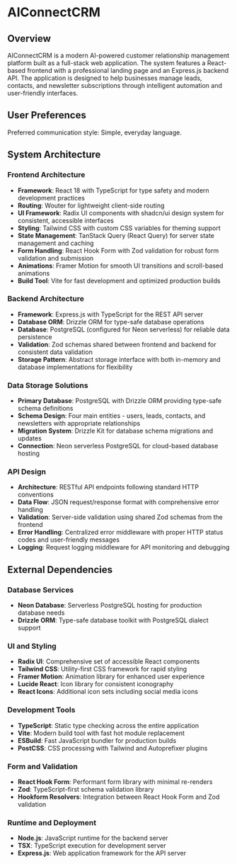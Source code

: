 # AIConnectCRM

## Overview

AIConnectCRM is a modern AI-powered customer relationship management platform built as a full-stack web application. The system features a React-based frontend with a professional landing page and an Express.js backend API. The application is designed to help businesses manage leads, contacts, and newsletter subscriptions through intelligent automation and user-friendly interfaces.

## User Preferences

Preferred communication style: Simple, everyday language.

## System Architecture

### Frontend Architecture
- **Framework**: React 18 with TypeScript for type safety and modern development practices
- **Routing**: Wouter for lightweight client-side routing
- **UI Framework**: Radix UI components with shadcn/ui design system for consistent, accessible interfaces
- **Styling**: Tailwind CSS with custom CSS variables for theming support
- **State Management**: TanStack Query (React Query) for server state management and caching
- **Form Handling**: React Hook Form with Zod validation for robust form validation and submission
- **Animations**: Framer Motion for smooth UI transitions and scroll-based animations
- **Build Tool**: Vite for fast development and optimized production builds

### Backend Architecture
- **Framework**: Express.js with TypeScript for the REST API server
- **Database ORM**: Drizzle ORM for type-safe database operations
- **Database**: PostgreSQL (configured for Neon serverless) for reliable data persistence
- **Validation**: Zod schemas shared between frontend and backend for consistent data validation
- **Storage Pattern**: Abstract storage interface with both in-memory and database implementations for flexibility

### Data Storage Solutions
- **Primary Database**: PostgreSQL with Drizzle ORM providing type-safe schema definitions
- **Schema Design**: Four main entities - users, leads, contacts, and newsletters with appropriate relationships
- **Migration System**: Drizzle Kit for database schema migrations and updates
- **Connection**: Neon serverless PostgreSQL for cloud-based database hosting

### API Design
- **Architecture**: RESTful API endpoints following standard HTTP conventions
- **Data Flow**: JSON request/response format with comprehensive error handling
- **Validation**: Server-side validation using shared Zod schemas from the frontend
- **Error Handling**: Centralized error middleware with proper HTTP status codes and user-friendly messages
- **Logging**: Request logging middleware for API monitoring and debugging

## External Dependencies

### Database Services
- **Neon Database**: Serverless PostgreSQL hosting for production database needs
- **Drizzle ORM**: Type-safe database toolkit with PostgreSQL dialect support

### UI and Styling
- **Radix UI**: Comprehensive set of accessible React components
- **Tailwind CSS**: Utility-first CSS framework for rapid styling
- **Framer Motion**: Animation library for enhanced user experience
- **Lucide React**: Icon library for consistent iconography
- **React Icons**: Additional icon sets including social media icons

### Development Tools
- **TypeScript**: Static type checking across the entire application
- **Vite**: Modern build tool with fast hot module replacement
- **ESBuild**: Fast JavaScript bundler for production builds
- **PostCSS**: CSS processing with Tailwind and Autoprefixer plugins

### Form and Validation
- **React Hook Form**: Performant form library with minimal re-renders
- **Zod**: TypeScript-first schema validation library
- **Hookform Resolvers**: Integration between React Hook Form and Zod validation

### Runtime and Deployment
- **Node.js**: JavaScript runtime for the backend server
- **TSX**: TypeScript execution for development server
- **Express.js**: Web application framework for the API server